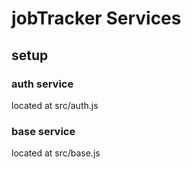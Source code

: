 # jobTracker Services

## setup

### auth service
located at src/auth.js

### base service 
located at src/base.js
